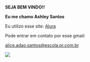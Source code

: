**SEJA BEM VINDO!!**

**Eu me chamo Ashley Santos**

Eu utilizo esse site: [Alura](alura.com.br)


Pode entrar em contato por esse gmail:

alice.adao.santos@escola.pr.com.br


![](https://media.tenor.com/lASf77ZH0pwAAAAd/gto-retro-anime.gif)
